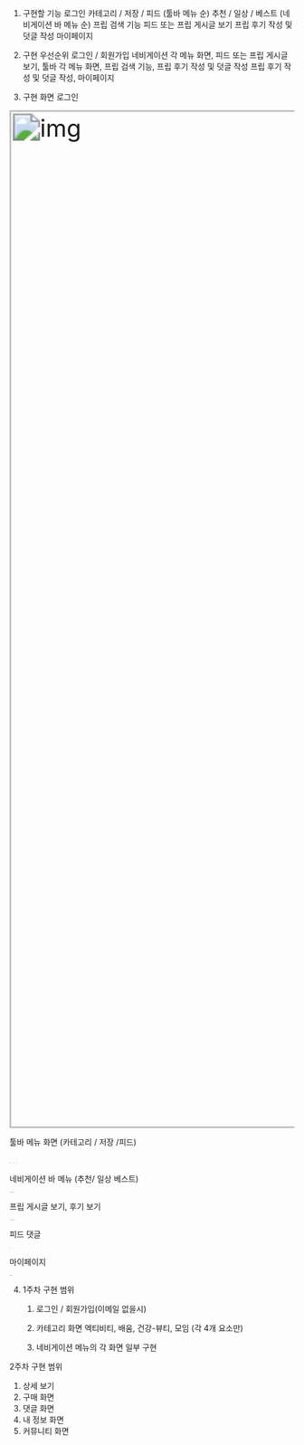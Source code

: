 1.  구현할 기능
 로그인
 카테고리 /  저장 / 피드  (툴바 메뉴 순)
 추천 / 일상 / 베스트 (네비게이션 바 메뉴 순)
 프립 검색 기능
 피드 또는 프립 게시글 보기
 프립 후기 작성 및 덧글 작성
 마이페이지 

2.  구현 우선순위
로그인 / 회원가입
네비게이션 각 메뉴 화면, 피드 또는 프립 게시글 보기, 툴바 각 메뉴 화면,
프립 검색 기능, 프립 후기 작성 및 덧글 작성
프립 후기 작성 및 덧글 작성, 마이페이지

3. 구현 화면
  로그인

  <img src="https://lh6.googleusercontent.com/4JC5nKpSc4f53NbODrlbo3xoKi96mOdjNV0eVhaUx90SDOozDJmU8FTVU3pJtKyMirST8v9TL1XO6poWB4c1EgesHj9jYcqX882DSXn2iSDY6dSuUr_tVY7xDpcYhQeUim5Gva5T" alt="img" style="zoom:300%;" width="300" height="600"/> 

툴바 메뉴 화면 (카테고리 / 저장 /피드)

<img src="https://lh6.googleusercontent.com/lGQNFOIdqQl4rQoCWfLhvd5LZszXfRu2S75U8V0AmPUUIqdJbKTkakBJsWhz2o1VRCzxIukgmUndJbh-IBBFsFleTvEbzlqaf_Uk4jhZopwWnnddpfcYdXugMDb4PVlXAUGf2Bbi" alt="img" style="zoom:5%;" /> <img src="https://lh4.googleusercontent.com/xF3FUSudcYt9c9n9cYT_aF0NHOa7GL3pyxWcix9F3CqewcIO93zqPVe9lWFjJcvryJf7qPQ9lh1MMugHs3zmyzpzSz62whyrTkhtJqB5TPJWZMO1pm6W2DSFJWK_S7YdTzLSilZE" alt="img" style="zoom:5%;" /> <img src="https://lh3.googleusercontent.com/lm1kocAjy_QgN4iAmQV1eAQzCCs0hPUri6eVxZmKs6hmQOLF-DqwIYfAx1pIyppuod0ICYOTVxu2-fXiotp3y0rg94O1HndLaTcYEjq1sbGqKFLlS-3gvMhBpY_fELQ6SzTERGV1" alt="img" style="zoom:5%;" />

네비게이션 바 메뉴 (추천/ 일상 베스트)

<img src="https://lh6.googleusercontent.com/d4_L0FJ68tfXbh7dxdmWot0e2dov4v5oVPRWS8qYS-ZKPe1-Z6rvZV0E_FAOyj5ekn31SIlRY3pjRI_t0pP2BAFjBUlmwJUYLQ9IfS6YFgc_bFu-S21M-2HJ33bvHxunP83500gl" alt="img" style="zoom:5%;" /><img src="https://lh6.googleusercontent.com/t9-wijQL_pTPZhIxROtt1DfpRODmGZGMfkrQW_-7LaPLqUoLLRlYwHGYXKvVSz1_fx834tlecwYcSdO2Ymn-mYXVt2y4Ej0gM3OifJFX6sElckgOQV2mTtZhLB5-tSN1L7bECPzQ" alt="img" style="zoom:5%;" /><img src="https://lh4.googleusercontent.com/P-xWVdNjaHDPdzq6tWcfjDFEtGIiXtjZ0KrcTbJXUfWuBl0qN4r3yphWaYonkX2oMjWy3yqv4zgJB1lkiddG74OyXm5ecmml4Z1ObBlgUmWmpXcb5nsqpbIsSmqbMk92n5eEhIJN" alt="img" style="zoom:5%;" /><img src="https://lh6.googleusercontent.com/766rjepvEESClzSKBNWQaiAX0mpGvrmXk3F1yqApKS-FWAId011SGHOhpq2eND9ymYE1EF0quP0TX3XNpA1IBPWho1HtPLaasIda3Uz1jrOpvapJeBrIiKfwCI6QeaAcGmBbaLPi" alt="img" style="zoom:5%;" /><img src="https://lh4.googleusercontent.com/BfuRbwtfrofv7R4sIyag2MjNUXn8CxU6eXofPzqOZnwy2Sh1cHJ1xa8mWXrdC8b4qByVFFaWzv0ZHosG9Nz1K6nVMHfBCgac8I4vU_IfMHVaUQrKGpc6KiqgUUE1ZpLPPLZqKeJM" alt="img" style="zoom:5%;" />

프립 게시글 보기, 후기 보기

<img src="https://lh3.googleusercontent.com/BbNZSDYzVyoL4FgTT7YRJ0qjDYDchBa3uYuDaoTmrox0KuCg15FCecu-7AU5l4S92kV219y71oa_uPkoOLxdiO3kbEAO1klGLWrrIrQBcah00Hm5BaoDcE_p5QBiDjzzmXRBQ1g5" alt="img" style="zoom:5%;" /><img src="https://lh3.googleusercontent.com/sCugxTe2ZvY6LHvVciThKncOg65H7NROJgMV712E8Ar6btOQn1ZIdE2LMNk1X3h4rVMDO_D8Hnpsi4w778uqs1vvMjWvFDIxaeYEZllEaVE4H5y9vFmb2KcWqjs6V4KJRbDdIgQZ" alt="img" style="zoom:5%;" /><img src="https://lh6.googleusercontent.com/XNqDVp3PIj5EiOqQ4IcIcuiaB3HqLAE1blw74wxMyWkOqIZtkSh923WiZ5uJ_GSwIZgo0fvzVfBWHF_KYq9d2EPjFQriTo_Eh0VlT1GmzrC0MOSJzZyL5O7Mtblj9mGA5HIYlgT7" alt="img" style="zoom:5%;" /><img src="https://lh3.googleusercontent.com/K5w6qG2rdAy_AbhE3gwFdgLzEswZZSAd55CoKzu54AtNXo2UcBzfUW2hFw-IdYNa3GhZH5Nc0-CpkhltvYmyFDrINuQSXQePcD4FSjZNYBjtu1FuUe-AOQk2JlqP-PxVNU_ORekl" alt="img" style="zoom:5%;" /><img src="https://lh3.googleusercontent.com/Sw2sVrBMPhdMafCMpouXLXn5pLkWKRm3LEwnr-XFYFxIBzY98mFFORuknR7PF0EDnqgorg0vewCxk06QfSr0Xh0hWyQHQAIWaWTo5-MgA8X2uCxE8GNe32jrwfrbNVSa1rh6TlXy" alt="img" style="zoom:5%;" />

피드 댓글

<img src="https://lh3.googleusercontent.com/EDJr_VkfGlNeCg_DOYnH72tRo2Ic1GesIqlHaJgIOiFBDk1T6ydJIUUWANXysttrvpaUbmLEz2fjagSQq0RUBA6v1zfPMmQUbNjeCxI0NNzDmyF-ks84739BRonSnM1j3HO9v-TP" alt="img" style="zoom:5%;" />

마이페이지

<img src="https://lh5.googleusercontent.com/4hK6kaaHHPJ773CP8sEzPKkyCavJEyJoujCDluOjfXWD_8WsuHnLaNpIZ89xLlRUzfAmYedxu9Crr-YKtWpLnZSXReV-otCc7e1sr0N8YZU2V9VWVnL8nFwgEDRS4gL47qUyTB7d" alt="img" style="zoom:5%;" /><img src="https://lh5.googleusercontent.com/-6hCITo23wY4d8wPQ3QeyzcQI3Wda3o_u3GCAJdPz1FL7LAeJjZLSLIIvFTjujgZzPGVx71qyjxEzcQropAyp7D6PoMZwKFF8HKn4Db1IW6bcwFgpEbDvRYLIYthX_LQdCnNxU2d" alt="img" style="zoom:5%;" /><img src="https://lh4.googleusercontent.com/ej_v1CDROug2-R9LHvwemc-AzjnUmZ8kSjt8jG1rYoXRH7nFXW4xMeh2x1H8sar1Rz_Cu4cIzijkzR0auhoJPFry0JcUfQO2xDCXZO8krteZG0YoqXUnphc0iL5yCYdLkMzDlh7y" alt="img" style="zoom: 5%;" />

4. 1주차 구현 범위 

   1. 로그인 / 회원가입(이메일 없을시)

   2. 카테고리 화면  엑티비티, 배움, 건강-뷰티, 모임 (각 4개 요소만)

   3. 네비게이션 메뉴의 각 화면 일부 구현  

2주차 구현 범위

1. 상세 보기
2. 구매 화면
3. 댓글 화면
4. 내 정보 화면
5. 커뮤니티 화면 
